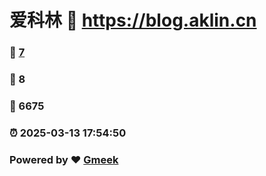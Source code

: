 # 爱科林 :link: https://blog.aklin.cn 
### :page_facing_up: [7](https://blog.aklin.cn/tag.html) 
### :speech_balloon: 8 
### :hibiscus: 6675 
### :alarm_clock: 2025-03-13 17:54:50 
### Powered by :heart: [Gmeek](https://github.com/Meekdai/Gmeek)
